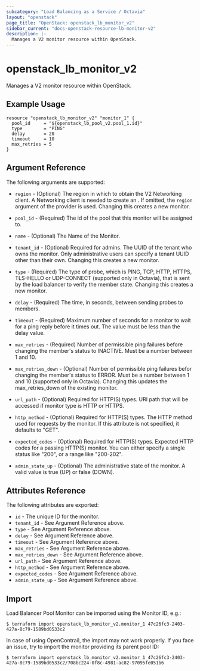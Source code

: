 ```yaml
---
subcategory: "Load Balancing as a Service / Octavia"
layout: "openstack"
page_title: "OpenStack: openstack_lb_monitor_v2"
sidebar_current: "docs-openstack-resource-lb-monitor-v2"
description: |-
  Manages a V2 monitor resource within OpenStack.
---
```


# openstack\_lb\_monitor\_v2

Manages a V2 monitor resource within OpenStack.

## Example Usage

```hcl
resource "openstack_lb_monitor_v2" "monitor_1" {
  pool_id     = "${openstack_lb_pool_v2.pool_1.id}"
  type        = "PING"
  delay       = 20
  timeout     = 10
  max_retries = 5
}
```

## Argument Reference

The following arguments are supported:

* `region` - (Optional) The region in which to obtain the V2 Networking client.
    A Networking client is needed to create an . If omitted, the
    `region` argument of the provider is used. Changing this creates a new
    monitor.

* `pool_id` - (Required) The id of the pool that this monitor will be assigned to.

* `name` - (Optional) The Name of the Monitor.

* `tenant_id` - (Optional) Required for admins. The UUID of the tenant who owns
    the monitor.  Only administrative users can specify a tenant UUID
    other than their own. Changing this creates a new monitor.

* `type` - (Required) The type of probe, which is PING, TCP, HTTP, HTTPS,
  TLS-HELLO or UDP-CONNECT (supported only in Octavia), that is sent by the load
  balancer to verify the member state. Changing this creates a new monitor.

* `delay` - (Required) The time, in seconds, between sending probes to members.

* `timeout` - (Required) Maximum number of seconds for a monitor to wait for a
    ping reply before it times out. The value must be less than the delay
    value.

* `max_retries` - (Required) Number of permissible ping failures before
    changing the member's status to INACTIVE. Must be a number between 1
    and 10.
    
* `max_retries_down` - (Optional) Number of permissible ping failures befor changing the member's
    status to ERROR. Must be a number between 1 and 10 (supported only in Octavia).
    Changing this updates the max_retries_down of the existing monitor.

* `url_path` - (Optional) Required for HTTP(S) types. URI path that will be
    accessed if monitor type is HTTP or HTTPS.

*  `http_method` - (Optional) Required for HTTP(S) types. The HTTP method used
    for requests by the monitor. If this attribute is not specified, it
    defaults to "GET".

* `expected_codes` - (Optional) Required for HTTP(S) types. Expected HTTP codes
    for a passing HTTP(S) monitor. You can either specify a single status like
    "200", or a range like "200-202".

* `admin_state_up` - (Optional) The administrative state of the monitor.
    A valid value is true (UP) or false (DOWN).

## Attributes Reference

The following attributes are exported:

* `id` - The unique ID for the monitor.
* `tenant_id` - See Argument Reference above.
* `type` - See Argument Reference above.
* `delay` - See Argument Reference above.
* `timeout` - See Argument Reference above.
* `max_retries` - See Argument Reference above.
* `max_retries_down` - See Argument Reference above.
* `url_path` - See Argument Reference above.
* `http_method` - See Argument Reference above.
* `expected_codes` - See Argument Reference above.
* `admin_state_up` - See Argument Reference above.

## Import

Load Balancer Pool Monitor can be imported using the Monitor ID, e.g.:

```
$ terraform import openstack_lb_monitor_v2.monitor_1 47c26fc3-2403-427a-8c79-1589bd0533c2
```

In case of using OpenContrail, the import may not work properly. If you face an issue, try to import the monitor providing its parent pool ID:

```
$ terraform import openstack_lb_monitor_v2.monitor_1 47c26fc3-2403-427a-8c79-1589bd0533c2/708bc224-0f8c-4981-ac82-97095fe051b6
```
